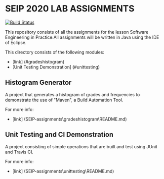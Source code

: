 # SEIP 2020 LAB ASSIGNMENTS
[![Build Status](https://travis-ci.com/pigirou/SEIP-assignments.svg?token=D4abBGiU23y1aU1FXZYy&branch=development)](https://travis-ci.com/pigirou/SEIP-assignments)

This repository consists of all the assignments for the lesson Software Engineering in Practice.All assignments will be written in Java using the IDE of Eclipse.

This directory consists of the following modules:
- [link] (#gradeshistogram)
- [Unit Testing Demonstration] (#unittesting)


## Histogram Generator 

A project that generates a histogram of grades and frequencies to demonstrate the use of "Maven", a Build Automation Tool.

For more info:
- [link] (SEIP-assignments\gradeshistogram\README.md)

## Unit Testing and CI Demonstration

A project consisting of simple operations that are built and test using JUnit and Travis CI.

For more info:
- [link] (SEIP-assignments\unittesting\README.md)


 
 


